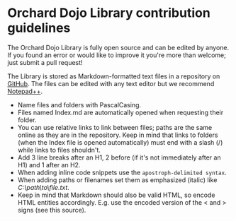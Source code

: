# Orchard Dojo Library contribution guidelines



The Orchard Dojo Library is fully open source and can be edited by anyone. If you found an error or would like to improve it you're more than welcome; just submit a pull request!

The Library is stored as Markdown-formatted text files in a repository on [GitHub](https://github.com/Lombiq/Orchard-Dojo-Library). The files can be edited with any text editor but we recommend [Notepad++](https://notepad-plus-plus.org/).

- Name files and folders with PascalCasing.
- Files named Index.md are automatically opened when requesting their folder.
- You can use relative links to link between files; paths are the same online as they are in the repository. Keep in mind that links to folders (when the Index file is opened automatically) must end with a slash (/) while links to files shouldn't.
- Add 3 line breaks after an H1, 2 before (if it's not immediately after an H1) and 1 after an H2.
- When adding inline code snippets use the `apostroph-delimited syntax`.
- When adding paths or filenames set them as emphasized (italic) like _C:\path\to\file.txt_.
- Keep in mind that Markdown should also be valid HTML, so encode HTML entities accordingly. E.g. use the encoded version of the &lt; and &gt; signs (see this source).